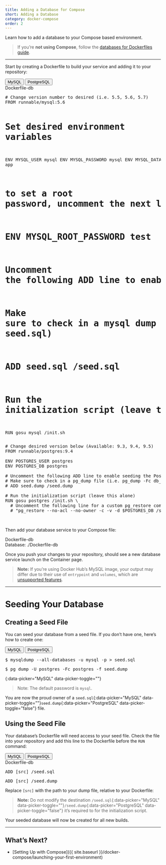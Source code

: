 ```yaml
---
title: Adding a Database for Compose
short: Adding a Database
category: docker-compose
order: 2
---
```


Learn how to add a database to your Compose based environment.

> If you’re **not using Compose**, follow the [databases for Dockerfiles guide](https://runnable.com/docs/databases-datastores/how-to-setup-your-postgres-database-template).

---

Start by creating a Dockerfile to build your service and adding it to your repository:

<div class="grid-block align-center pre-header">
  <button class="grid-block shrink btn btn-xs active" data-picker="MySQL">MySQL</button>
  <button class="grid-block shrink btn btn-xs" data-picker="PostgreSQL" data-picker-default="false">PostgreSQL</button>
  <div class="grid-block monospace justify-right">Dockerfile-db</div>
</div>
<pre data-picker="MySQL" data-picker-toggle>
# Change version number to desired (i.e. 5.5, 5.6, 5.7)
FROM runnable/mysql:5.6

# Set desired environment variables
ENV MYSQL_USER mysql
ENV MYSQL_PASSWORD mysql
ENV MYSQL_DATABASE app
# to set a root password, uncomment the next line
# ENV MYSQL_ROOT_PASSWORD test

# Uncomment the following ADD line to enable seeding the PostgreSQL DB
# Make sure to check in a mysql dump file (i.e. mysqldump [options] > seed.sql)
# ADD seed.sql /seed.sql

# Run the initialization script (leave this alone)
RUN gosu mysql /init.sh
</pre>
<pre data-picker="PostgreSQL" data-picker-toggle="false">
# Change desired version below (Available: 9.3, 9.4, 9.5)
FROM runnable/postgres:9.4

ENV POSTGRES_USER postgres
ENV POSTGRES_DB postgres

# Uncomment the following ADD line to enable seeding the PostgreSQL DB
# Make sure to check in a pg_dump file (i.e. pg_dump -Fc db_name -f seed.dump)
# ADD seed.dump /seed.dump

# Run the initialization script (leave this alone)
RUN gosu postgres /init.sh \
  # Uncomment the following line for a custom pg_restore command. Edit as needed
  # "pg_restore --no-acl --no-owner -c -v -d $POSTGRES_DB /seed.dump"


</pre>

Then add your database service to your Compose file:


<div class="grid-block align-center pre-header">
  <div class="grid-block monospace">Dockerfile-db</div>
</div>
    Database: ./Dockerfile-db

Once you push your changes to your repository, should see a new database service launch on the Container page.

> **Note:** If you’re using Docker Hub’s <span data-picker-text>MySQL</span> image, your output may differ due to their use of `entrypoint` and `volumes`, which are [unsupported features](docker-compose/docker-compose-feature-support).

---

# Seeding Your Database

## Creating a Seed File

You can seed your database from a seed file. If you don’t have one, here’s how to create one:

<div class="grid-block align-center pre-header">
  <button class="grid-block shrink btn btn-xs active" data-picker="MySQL">MySQL</button>
  <button class="grid-block shrink btn btn-xs" data-picker="PostgreSQL">PostgreSQL</button>
</div>
<pre data-picker="MySQL" data-picker-toggle>
$ mysqldump --all-databases -u mysql -p > seed.sql
</pre>
<pre data-picker="PostgreSQL" data-picker-toggle="false">
$ pg_dump -U postgres -Fc postgres -f seed.dump
</pre>

{:data-picker="MySQL" data-picker-toggle=""}
> Note: The default password is `mysql`.

You are now the proud owner of a `seed.sql`{:data-picker="MySQL" data-picker-toggle=""}`seed.dump`{:data-picker="PostgreSQL" data-picker-toggle="false"} file.

## Using the Seed File
Your database’s Dockerfile will need access to your seed file. Check the file into your repository and add this line to the Dockerfile before the `RUN` command:

<div class="grid-block align-center pre-header">
  <button class="grid-block shrink btn btn-xs active" data-picker="MySQL">MySQL</button>
  <button class="grid-block shrink btn btn-xs" data-picker="PostgreSQL">PostgreSQL</button>
  <div class="grid-block monospace justify-right">Dockerfile-db</div>
</div>
<pre data-picker="MySQL" data-picker-toggle>
ADD [src] /seed.sql
</pre>
<pre data-picker="PostgreSQL" data-picker-toggle="false">
ADD [src] /seed.dump
</pre>

Replace `[src]` with the path to your dump file, relative to your Dockerfile:

> **Note:** Do not modify the destination `/seed.sql`{:data-picker="MySQL" data-picker-toggle=""}`/seed.dump`{:data-picker="PostgreSQL" data-picker-toggle="false"} it’s required to for the initialization script.

Your seeded database will now be created for all new builds.

---

## What’s Next?

- [Setting Up with Compose]({{ site.baseurl }}/docker-compose/launching-your-first-environment)
